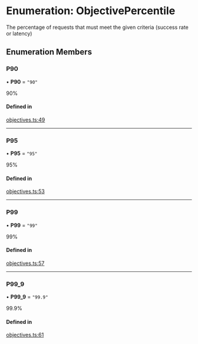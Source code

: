 # Enumeration: ObjectivePercentile

The percentage of requests that must meet the given criteria (success rate or latency)

## Enumeration Members

### P90

• **P90** = ``"90"``

90%

#### Defined in

[objectives.ts:49](https://github.com/autometrics-dev/autometrics-ts/blob/d24c439/packages/lib/src/objectives.ts#L49)

___

### P95

• **P95** = ``"95"``

95%

#### Defined in

[objectives.ts:53](https://github.com/autometrics-dev/autometrics-ts/blob/d24c439/packages/lib/src/objectives.ts#L53)

___

### P99

• **P99** = ``"99"``

99%

#### Defined in

[objectives.ts:57](https://github.com/autometrics-dev/autometrics-ts/blob/d24c439/packages/lib/src/objectives.ts#L57)

___

### P99\_9

• **P99\_9** = ``"99.9"``

99.9%

#### Defined in

[objectives.ts:61](https://github.com/autometrics-dev/autometrics-ts/blob/d24c439/packages/lib/src/objectives.ts#L61)
